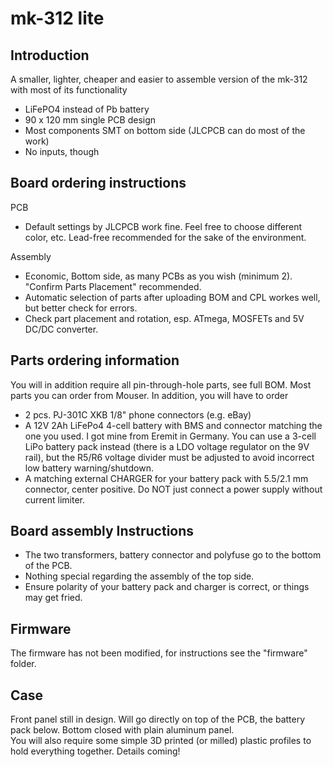 # mk-312 lite

## Introduction

A smaller, lighter, cheaper and easier to assemble version of the mk-312 with most of its functionality

- LiFePO4 instead of Pb battery
- 90 x 120 mm single PCB design
- Most components SMT on bottom side (JLCPCB can do most of the work)
- No inputs, though

## Board ordering instructions

PCB
- Default settings by JLCPCB work fine. Feel free to choose different color, etc. Lead-free recommended for the sake of the environment.

Assembly
- Economic, Bottom side, as many PCBs as you wish (minimum 2). "Confirm Parts Placement" recommended. 
- Automatic selection of parts after uploading BOM and CPL workes well, but better check for errors. 
- Check part placement and rotation, esp. ATmega, MOSFETs and 5V DC/DC converter.  

## Parts ordering information

You will in addition require all pin-through-hole parts, see full BOM. Most parts you can order from Mouser. 
In addition, you will have to order
- 2 pcs. PJ-301C XKB 1/8" phone connectors (e.g. eBay)
- A 12V 2Ah LiFePo4 4-cell battery with BMS and connector matching the one you used. I got mine from Eremit in Germany. You can use a 3-cell LiPo battery pack instead (there is a LDO voltage regulator on the 9V rail), but the R5/R6 voltage divider must be adjusted to avoid incorrect low battery warning/shutdown.
- A matching external CHARGER for your battery pack with 5.5/2.1 mm connector, center positive. Do NOT just connect a power supply without current limiter.   

## Board assembly Instructions

- The two transformers, battery connector and polyfuse go to the bottom of the PCB. 
- Nothing special regarding the assembly of the top side.
- Ensure polarity of your battery pack and charger is correct, or things may get fried. 

## Firmware

The firmware has not been modified, for instructions see the "firmware" folder. 

## Case

Front panel still in design. Will go directly on top of the PCB, the battery pack below. Bottom closed with plain aluminum panel.  
You will also require some simple 3D printed (or milled) plastic profiles to hold everything together. Details coming!
